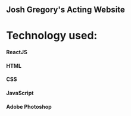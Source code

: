 
## Josh Gregory's Acting Website

# Technology used: 

<h4> ReactJS </h4>
<h4> HTML </h4>
<h4> CSS </h4>
<h4> JavaScript </h4>
<h4> Adobe Photoshop </h4>
